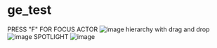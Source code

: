 # ge_test
PRESS "F" FOR FOCUS ACTOR
![image](https://user-images.githubusercontent.com/19158321/51524324-e75dca80-1e3e-11e9-9b43-a2aae329db5f.png)
hierarchy with drag and drop
![image](https://user-images.githubusercontent.com/19158321/51614441-b82a8480-1f36-11e9-83f3-5ad6d4ec28c8.png)
SPOTLIGHT
![image](https://user-images.githubusercontent.com/19158321/53577460-c186bc80-3b86-11e9-9bec-ed19e12124d6.png)


